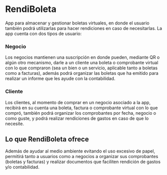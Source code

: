 # RendiBoleta
App para almacenar y gestionar boletas virtuales, en donde el usuario también podrá utilizarlas para hacer rendiciones en caso de necesitarlas.
La app cuenta con dos tipos de usuario:

### Negocio
Los negocios mantienen una suscripción en donde pueden, mediante QR o algún otro mecanismo, darle a un cliente una boleta o comprobante virtual con lo que compraron (sea un bien o un servicio, aplicable tanto a boletas como a facturas), además podrá organizar las boletas que ha emitido para realizar un informe que les ayude con la contabilidad.

### Cliente
Los clientes, al momento de comprar en un negocio asociado a la app, recibirá en su cuenta una boleta, factura o comprobante virtual con lo que compró, también podrá organizar los comprobantes por fecha, negocio o como guste, y podrá realizar rendiciones de gastos en caso de que lo necesite.

## Lo que RendiBoleta ofrece
Además de ayudar al medio ambiente evitando el uso excesivo de papel, permitirá tanto a usuarios como a negocios a organizar sus comprobantes (boletas y facturas) y realizar documentos que faciliten rendición de gastos y/o contabilidad.
